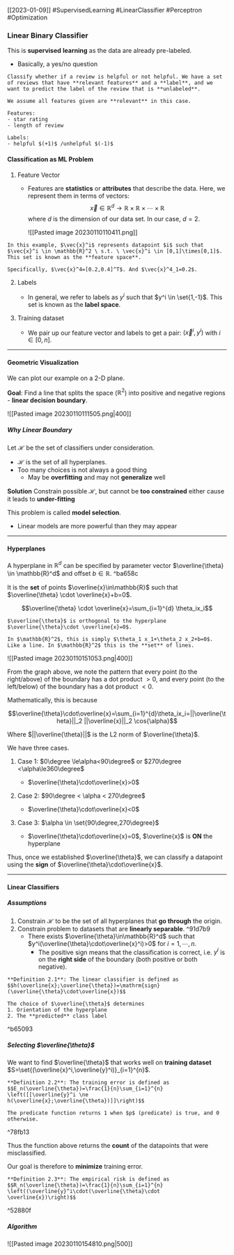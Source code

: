 [[2023-01-09]] #SupervisedLearning #LinearClassifier #Perceptron #Optimization 

### Linear Binary Classifier
This is **supervised** **learning** as the data are already pre-labeled.
- Basically, a yes/no question

```ad-example
Classify whether if a review is helpful or not helpful. We have a set of reviews that have **relevant features** and a **label**, and we want to predict the label of the review that is **unlabeled**. 

We assume all features given are **relevant** in this case.  

Features:
- star rating
- length of review

Labels:
- helpful $(+1)$ /unhelpful $(-1)$
```


#### Classification as ML Problem
1. Feature Vector
	- Features are **statistics** or **attributes** that describe the data. Here, we represent them in terms of vectors: $$\vec{x}\in \mathbb{R}^d \to \mathbb{R} \times \mathbb{R}\times \cdots \times \mathbb{R}$$
		where $d$ is the dimension of our data set. In our case, $d=2$.
		
		![[Pasted image 20230110110411.png]]
	

```ad-example
In this example, $\vec{x}^i$ represents datapoint $i$ such that $\vec{x}^i \in \mathbb{R}^2 \ s.t. \ \vec{x}^i \in [0,1]\times[0,1]$. This set is known as the **feature space**.

Specifically, $\vec{x}^4=[0.2,0.4]^T$. And $\vec{x}^4_1=0.2$.
```

2. Labels
	- In general, we refer to labels as $y^i$ such that $y^i \in \set{1,-1}$. This set is known as the **label space**.

3. Training dataset
	- We pair up our feature vector and labels to get a pair: $(\vec{x}^i,y^i)$ with $i \in [0,n]$.

---

#### Geometric Visualization
We can plot our example on a 2-D plane.

**Goal**: Find a line that splits the space ($\mathbb{R}^2$) into positive and negative regions - **linear decision boundary**. 

![[Pasted image 20230110111505.png|400]]

##### Why Linear Boundary
Let $\mathcal{H}$ be the set of classifiers under consideration.
- $\mathcal{H}$ is the set of all hyperplanes.
- Too many choices is not always a good thing
	- May be **overfitting** and may not **generalize** well

**Solution**
Constrain possible $\mathcal{H}$, but cannot be **too constrained** either cause it leads to **under-fitting**

This problem is called **model selection**.
- Linear models are more powerful than they may appear

---

#### Hyperplanes
A hyperplane in $\mathbb{R}^d$ can be specified by parameter vector $\overline{\theta} \in \mathbb{R}^d$ and offset $b\in\mathbb{R}$. ^ba658c

It is the **set** of points $\overline{x}\in\mathbb{R}$ such that $\overline{\theta} \cdot \overline{x}+b=0$.

$$\overline{\theta} \cdot \overline{x}=\sum_{i=1}^{d} \theta_ix_i$$

```ad-note
$\overline{\theta}$ is orthogonal to the hyperplane $\overline{\theta}\cdot \overline{x}=0$.
```

```ad-example
In $\mathbb{R}^2$, this is simply $\theta_1 x_1+\theta_2 x_2+b=0$. Like a line. In $\mathbb{R}^2$ this is the **set** of lines.
```

![[Pasted image 20230110151053.png|400]]

From the graph above, we note the pattern that every point (to the right/above) of the boundary has a dot product $>0$, and every point (to the left/below) of the boundary has a dot product $<0$.

Mathematically, this is because

$$\overline{\theta}\cdot\overline{x}=\sum_{i=1}^{d}\theta_ix_i=||\overline{\theta}||_2 ||\overline{x}||_2 \cos{\alpha}$$

Where $||\overline{\theta}||$ is the L2 norm of $\overline{\theta}$.

We have three cases.
1. Case 1: $0\degree \le\alpha<90\degree$ or $270\degree <\alpha\le360\degree$
	- $\overline{\theta}\cdot\overline{x}>0$

2. Case 2: $90\degree < \alpha < 270\degree$
	- $\overline{\theta}\cdot\overline{x}<0$

3. Case 3: $\alpha \in \set{90\degree,270\degree}$
	- $\overline{\theta}\cdot\overline{x}=0$, $\overline{x}$ is **ON** the hyperplane

Thus, once we established $\overline{\theta}$, we can classify a datapoint using the **sign** of $\overline{\theta}\cdot\overline{x}$.

---

#### Linear Classifiers

##### Assumptions
1. Constrain $\mathcal{H}$ to be the set of all hyperplanes that **go through** the origin.
2. Constrain problem to datasets that are **linearly separable**. ^91d7b9
	- There exists $\overline{\theta}\in\mathbb{R}^d$ such that $y^i(\overline{\theta}\cdot\overline{x}^i)>0$ for $i=1,\cdots,n$.
		- The positive sign means that the classification is correct, i.e. $y^i$ is on the **right side** of the boundary (both positive or both negative).


```ad-important
**Definition 2.1**: The linear classifier is defined as
$$h(\overline{x};\overline{\theta})=\mathrm{sign}(\overline{\theta}\cdot\overline{x})$$

The choice of $\overline{\theta}$ determines
1. Orientation of the hyperplane
2. The **predicted** class label
```

^b65093

##### Selecting $\overline{\theta}$

We want to find $\overline{\theta}$ that works well on **training dataset** $S=\set{(\overline{x}^i,\overline{y}^i)}_{i=1}^{n}$.

```ad-important
**Definition 2.2**: The training error is defined as
$$E_n(\overline{\theta})=\frac{1}{n}\sum_{i=1}^{n} \left([[\overline{y}^i \ne h(\overline{x};\overline{\theta})]]\right)$$

The predicate function returns 1 when $p$ (predicate) is true, and 0 otherwise.
```

^78fb13

Thus the function above returns the **count** of the datapoints that were misclassified.

Our goal is therefore to **minimize** training error.

```ad-important
**Definition 2.3**: The empirical risk is defined as
$$R_n(\overline{\theta})=\frac{1}{n}\sum_{i=1}^{n} \left((\overline{y}^i\cdot(\overline{\theta}\cdot \overline{x})\right)$$
```

^52880f

##### Algorithm

![[Pasted image 20230110154810.png|500]]
